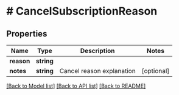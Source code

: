 # # CancelSubscriptionReason

## Properties

Name | Type | Description | Notes
------------ | ------------- | ------------- | -------------
**reason** | **string** |  | 
**notes** | **string** | Cancel reason explanation | [optional] 

[[Back to Model list]](../../README.md#documentation-for-models) [[Back to API list]](../../README.md#documentation-for-api-endpoints) [[Back to README]](../../README.md)


